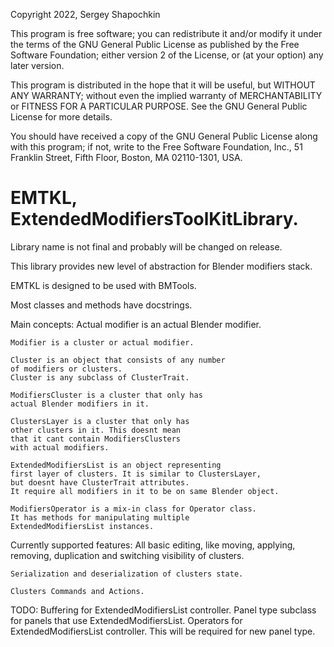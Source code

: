Copyright 2022, Sergey Shapochkin

This program is free software; you can redistribute it and/or
modify it under the terms of the GNU General Public License
as published by the Free Software Foundation; either version 2
of the License, or (at your option) any later version.

This program is distributed in the hope that it will be useful,
but WITHOUT ANY WARRANTY; without even the implied warranty of
MERCHANTABILITY or FITNESS FOR A PARTICULAR PURPOSE.  See the
GNU General Public License for more details.

You should have received a copy of the GNU General Public License
along with this program; if not, write to the Free Software Foundation,
Inc., 51 Franklin Street, Fifth Floor, Boston, MA 02110-1301, USA.


EMTKL, ExtendedModifiersToolKitLibrary.
=======================================

Library name is not final and probably will be changed on release.

This library provides new level of abstraction for Blender modifiers stack.

EMTKL is designed to be used with BMTools.

Most classes and methods have docstrings.

Main concepts:
    Actual modifier is an actual Blender modifier.

    Modifier is a cluster or actual modifier.

    Cluster is an object that consists of any number
    of modifiers or clusters.
    Cluster is any subclass of ClusterTrait.

    ModifiersCluster is a cluster that only has
    actual Blender modifiers in it.

    ClustersLayer is a cluster that only has
    other clusters in it. This doesnt mean
    that it cant contain ModifiersClusters
    with actual modifiers.

    ExtendedModifiersList is an object representing
    first layer of clusters. It is similar to ClustersLayer,
    but doesnt have ClusterTrait attributes.
    It require all modifiers in it to be on same Blender object.

    ModifiersOperator is a mix-in class for Operator class.
    It has methods for manipulating multiple
    ExtendedModifiersList instances.

Currently supported features:
    All basic editing, like moving, applying, removing,
    duplication and switching visibility of clusters.

    Serialization and deserialization of clusters state.

    Clusters Commands and Actions.

TODO:
    Buffering for ExtendedModifiersList controller.
    Panel type subclass for panels that use
    ExtendedModifiersList.
    Operators for ExtendedModifiersList controller.
    This will be required for new panel type.
